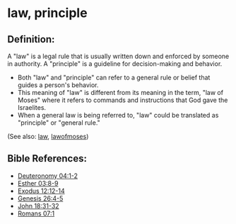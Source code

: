 # law, principle #

## Definition: ##

A "law" is a legal rule that is usually written down and enforced by someone in authority. A "principle" is a guideline for decision-making and behavior.

* Both "law" and "principle" can refer to a general rule or belief that guides a person's behavior.
* This meaning of "law" is different from its meaning in the term, "law of Moses" where it refers to commands and instructions that God gave the Israelites.
* When a general law is being referred to, "law" could be translated as "principle" or "general rule."

(See also: [law](../other/law.md), [lawofmoses](../kt/lawofmoses.md))

## Bible References: ##

* [Deuteronomy 04:1-2](https://door43.org/en/bible/notes/deu/04/01)
* [Esther 03:8-9](https://door43.org/en/bible/notes/est/03/08)
* [Exodus 12:12-14](https://door43.org/en/bible/notes/exo/12/12)
* [Genesis 26:4-5](https://door43.org/en/bible/notes/gen/26/04)
* [John 18:31-32](https://door43.org/en/bible/notes/jhn/18/31)
* [Romans 07:1](https://door43.org/en/bible/notes/rom/07/01)


